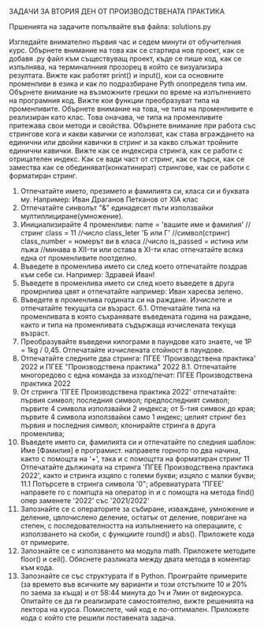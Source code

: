 ЗАДАЧИ ЗА ВТОРИЯ ДЕН ОТ ПРОИЗВОДСТВЕНАТА ПРАКТИКА

Пршенията на задачите попълвайте във файла: solutions.py

Изгледайте внимателно първия час и седем минути от обучителния курс.
Обърнете внимание на това как се стартира нов проект, как се добавя .py файл към съществуващ проект, къде се пише код, как се изпълнява, на терминалнния прозорец в който се визуализира резултата.
Вижте как работят print() и input(), кои са основните променливи в езика и как по подразбиране Pyth onопределя типа им. 
Обърнете внимание на възможните грешки по време на изпълнението на програмния код. Вижте кои функции преобразуват типа на променливите.
Обърнете внимание на това, че типа на променливите е реализиран като клас. Това оначава, че типа на променливите притежава свои методи и свойства.
Обърнете внимание при работа със стрингове кога и какви кавички се използват, как става вграждането на единични или двойни кавички в стринг и за какво слъжат тройните единични кавички.
Вижте как се индексира стринга, как се работи с отрицателен индекс. Как се вади част от стринг, как се търси, как се замества как се обединяват(конкатинират) стрингове, как се работи с форматиран стринг.


1. Отпечатайте името, презимето и фамилията си, класа си и буквата му. Например:
	Иван Драганов Петканов от XIA клас
2. Отпечатайте синволът "&" единадесет пъти използвайки мултиплициране(умножение).
3. Инициализирайте 4 променливи:
	name = 'вашите име и фамилия' //стринг
	class = 11 //число
	class_leter 'Б или Г' //символ(стринг)
	class_number = номерът ви в класа //число
	is_passed = истина или лъжа //минава в XII-ти или остава в XI-ти клас
   отпечатайте всяка една от променливите поотделно.
4. Въведете в променлива името си след което отпечатайте поздрав към себе си. Например: Здравей Иван!
5. Въведете в променлива името си след което въведете в друга промрнлива цвят и отпечатайте например: Иван харесва зелено.
6. Въведете в променлива годината си на раждане. Изчислете и отпечатайте текущата си възраст.
6.1. Отпечатайте типа на променливата в която съхранявате въведената година на раждане, както и типа на променливата съдържаща изчислената текуща възраст.
7. Преобразувайте въведени килограми в паундове като знаете, че 1P = 1kg / 0,45. Отпечатайте изчислената стойност в паундове.
8. Отпечатайте следните два стринга:
	ПГЕЕ 'Производствена практика' 2022
	и
	ПГЕЕ "Производствена практика" 2022
8.1. Отпечатайте многоредово с една команда за изход/печат:
	ПГЕЕ 
	Производствена практика
	2022
9. От стринга 'ПГЕЕ Производствена практика 2022' отпечатайте:
	първия символ;
	последния символ;
	предпоследният символ;
	първите 4 символа използвайки 2 индекса;
	от 5-тия симвок до края;
	първите 4 символа използвайки само 1 индекс;
	целият стринг без първия и последния символ;
	клонирайте стринга в друга променлива;
10. Въведете името си, фамилията си и отпечатайте по следния шаблон:
	Име [Фамилия] е програмист.
    направете горното по два начина, както с помощта на '+', така и с помощтта на форматиран стринг
11 Отпечатайте дължината на стринга 'ПГЕЕ Производствена практика 2022', както и стринга
	изцяло с големи букви;
	изцяло с малки букви;
11.1 Потърсете в стринга
	символа '0";
	абревиатурата 'ПГЕЕ' направете го с помпщта на оператор in и с помощта на метода find() опер
	заменете '2022' със '2021/2022'
12. Запознайте се с операторите за събиране, изваждане, умножение и деление, цвлочислено деление, остатък от деление, повригане на степен, с последователността на изпълнението на операциите, с използването на скоби, с функциите round() и abs(). Приложете кода от примерите.
13. Запознайте се с използването ма модула math. Приложете методите floor()  и ceil(). Обяснете разликата между двата метода в коментар към кода.
14. Запознайте се със структурата if в Python. Проиграйте примерите (за времето във всичките му варианти и този отстъпките 10 и 20% по заема за къща) и от 58:44 минута до 1ч и 7мин от видеокурса. Опитайте се да ги реализирате самостоятелно, вижте решенията на лектора на курса. Помислете, чий код е по-оптимален. Приложете кода с който сте решили поставената задача.
